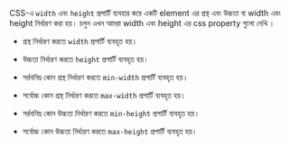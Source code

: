 CSS-এ `width` এবং `height` প্রপার্টি ব্যবহার করে একটি element এর প্রস্থ এবং উচ্চতা বা width এবং height নির্ধারণ করা হয়।  চলুন এখন আমরা width এবং height এর css property গুলো দেখি । 

* প্রস্থ নির্ধারণ করতে  `width` প্রপার্টি  ব্যবহৃত হয়।
* উচ্চতা নির্ধারণ করতে  `height` প্রপার্টি  ব্যবহৃত হয়।



* সর্রবনিম্ন কোন প্রস্থ নির্ধারণ করতে  `min-width` প্রপার্টি  ব্যবহৃত হয়।
* সর্বোচ্চ কোন প্রস্থ নির্ধারণ করতে  `max-width` প্রপার্টি  ব্যবহৃত হয়।

 - সর্রবনিম্ন কোন উচ্চতা নির্ধারণ করতে  `min-height` প্রপার্টি  ব্যবহৃত হয়।
* সর্বোচ্চ কোন উচ্চতা নির্ধারণ করতে  `max-height` প্রপার্টি  ব্যবহৃত হয়।